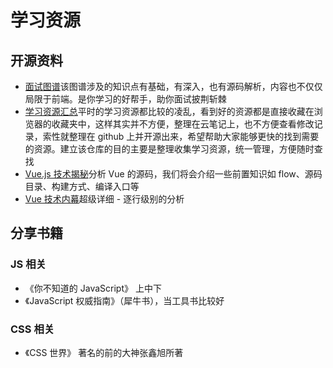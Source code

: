 # 学习资源

## 开源资料

- [面试图谱](https://yuchengkai.cn/docs/zh/)该图谱涉及的知识点有基础，有深入，也有源码解析，内容也不仅仅局限于前端。是你学习的好帮手，助你面试披荆斩棘
- [学习资源汇总](https://github.com/webproblem/learning-article)平时的学习资源都比较的凌乱，看到好的资源都是直接收藏在浏览器的收藏夹中，这样其实并不方便，整理在云笔记上，也不方便查看修改记录，索性就整理在 github 上并开源出来，希望帮助大家能够更快的找到需要的资源。建立该仓库的目的主要是整理收集学习资源，统一管理，方便随时查找
- [Vue.js 技术揭秘](https://ustbhuangyi.github.io/vue-analysis/)分析 Vue 的源码，我们将会介绍一些前置知识如 flow、源码目录、构建方式、编译入口等
- [Vue 技术内幕](http://hcysun.me/vue-design/art/2vue-constructor.html)超级详细 - 逐行级别的分析

## 分享书籍

### JS 相关

- 《你不知道的 JavaScript》 上中下
- 《JavaScript 权威指南》（犀牛书），当工具书比较好

### CSS 相关

- 《CSS 世界》 著名的前的大神张鑫旭所著
